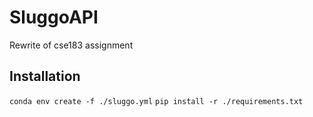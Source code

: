 # SluggoAPI
Rewrite of cse183 assignment

## Installation

`conda env create -f ./sluggo.yml`
`pip install -r ./requirements.txt`
